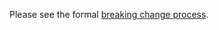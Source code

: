 Please see the formal [breaking change process](https://github.com/dart-lang/sdk/blob/master/docs/process/breaking-changes.md).